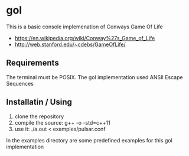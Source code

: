 # gol
This is a basic console implemenation of Conways Game Of Life

- https://en.wikipedia.org/wiki/Conway%27s_Game_of_Life
- http://web.stanford.edu/~cdebs/GameOfLife/

## Requirements
The terminal must be POSIX. The gol implementation used ANSII Escape Sequences

## Installatin / Using

1. clone the repository
2. compile the source: g++ -o <output> -std=c++11
3. use it: ./a.out < examples/pulsar.conf

In the examples directory are some predefined examples for this gol implementation